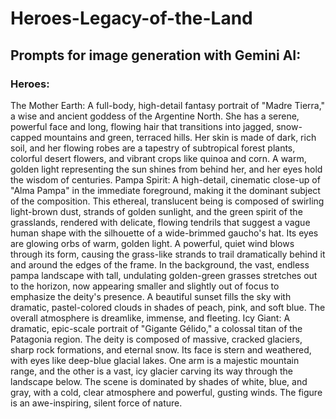 <h1>Heroes-Legacy-of-the-Land </h1>

<h2>Prompts for image generation with Gemini AI:</h2>

<h3>Heroes:</h3>

The Mother Earth: A full-body, high-detail fantasy portrait of "Madre Tierra," a wise and ancient goddess of the Argentine North. She has a serene, powerful face and long, flowing hair that transitions into jagged, snow-capped mountains and green, terraced hills. Her skin is made of dark, rich soil, and her flowing robes are a tapestry of subtropical forest plants, colorful desert flowers, and vibrant crops like quinoa and corn. A warm, golden light representing the sun shines from behind her, and her eyes hold the wisdom of centuries.
Pampa Spirit: A high-detail, cinematic close-up of "Alma Pampa" in the immediate foreground, making it the dominant subject of the composition. This ethereal, translucent being is composed of swirling light-brown dust, strands of golden sunlight, and the green spirit of the grasslands, rendered with delicate, flowing tendrils that suggest a vague human shape with the silhouette of a wide-brimmed gaucho's hat. Its eyes are glowing orbs of warm, golden light. A powerful, quiet wind blows through its form, causing the grass-like strands to trail dramatically behind it and around the edges of the frame. In the background, the vast, endless pampa landscape with tall, undulating golden-green grasses stretches out to the horizon, now appearing smaller and slightly out of focus to emphasize the deity's presence. A beautiful sunset fills the sky with dramatic, pastel-colored clouds in shades of peach, pink, and soft blue. The overall atmosphere is dreamlike, immense, and fleeting.
Icy Giant: A dramatic, epic-scale portrait of "Gigante Gélido," a colossal titan of the Patagonia region. The deity is composed of massive, cracked glaciers, sharp rock formations, and eternal snow. Its face is stern and weathered, with eyes like deep-blue glacial lakes. One arm is a majestic mountain range, and the other is a vast, icy glacier carving its way through the landscape below. The scene is dominated by shades of white, blue, and gray, with a cold, clear atmosphere and powerful, gusting winds. The figure is an awe-inspiring, silent force of nature.
